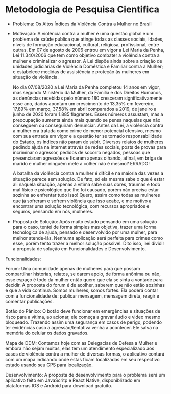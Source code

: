 # Metodologia de Pesquisa Cientifica

- Problema: Os Altos Índices da Violência Contra a Mulher no Brasil


- Motivação: A violência contra a mulher é uma questão global e um problema de saúde publica que atinge todas as classes sociais, idades, níveis de formação educacional, cultural, religiosa, profissional, entre outras. Em 07 de agosto de 2006 entrou em vigor a Lei Maria da Penha, Lei 11.340/2006 que tem como objetivo combater a violência contra a mulher e criminalizar o agressor. A Lei dispõe ainda sobre a criação de unidades judiciárias de Violência Doméstica e Familiar contra a Mulher; e estabelece medidas de assistência e proteção às mulheres em situação de violência.

  No dia 07/08/2020 a Lei Maria da Penha completou 14 anos em vigor, mas segundo Ministério da Mulher, da Família e dos Direitos Humanos, as denúncias recebidas pelo número 180 cresceram significativamente esse ano, dados apontam um crescimento de 13,35% em fevereiro, 17,89% em março, 37,58% em abril comparados a 2019, de janeiro a junho de 2020 foram 1.885 flagrantes. Esses números assustam, mas a preocupação aumenta ainda mais quando se pensa naquelas que não conseguem ou conseguiram denunciar. Antes da Lei, a violência contra a mulher era tratada como crime de menor potencial ofensivo, mesmo com sua entrada em vigor e a questão ter se tornado responsabilidade do Estado, os índices não param de subir. Diversos relatos de mulheres pedindo ajuda na internet através de redes sociais, posts de provas para incriminar o agressor, pedidos de socorro negados, pessoas que presenciaram agressões e ficaram apenas olhando, afinal, em briga de marido e mulher ninguém mete a colher não é mesmo? ERRADO! 

  A batalha da violência contra a mulher é difícil e na maioria das vezes a situação parece sem solução. De fato, só ela mesma sabe o que é estar ali naquela situação, apenas a vítima sabe suas dores, traumas e todo mal físico e psicológico que lhe foi causado, porém não precisa estar sozinha ao enfrentar tudo isso! Quero, assim como todas as mulheres que já sofreram e sofrem violência que isso acabe, e me motivo a encontrar uma solução tecnológica, com recursos apropriados e seguros, pensando em nós, mulheres.



- Proposta de Solução: Após muito estudo pensando em uma solução para o caso, tentei de forma simples mas objetiva, trazer uma forma tecnologica de ajuda, pensado e desenvolvido por uma mulher, para melhor atende-lás. Nenhuma aplicação será perfeita para crimes como esse, porém tento trazer a melhor solução possivel. Dito isso, irei dividir a proposta de solução em Funcionalidades e Desenvolvimento.

Funcionalidades:

   Forum: Uma comunidade apenas de mulheres para que possam compartilhar hístorias, relatos, se darem apoio, de forma anônima ou não, esse espaço é todo da mulher então quero que ela se sinta a vontade para decidir. A proposta do forum é de acolher, saberem que não estão sozinhas e que a vida continua. Somos mulheres, somos fortes. Ela poderá contar com a funcionalidade de: publicar mensagem, mensagem direta, reagir e comentar publicações. 

   Botão do Pânico: O botão deve funcionar em emergências e situações de risco para a vítima, ao acionar, ele começa a gravar áudio e video mesmo bloqueado. Trazendo assim uma segurança em casos de perigo, podendo ter evidências caso a agressão/tentativa venha a acontecer. Ele salva na memória do celular os dados gravados.

   Mapa de DDM: Contamos hoje com as Delegacias de Defesa a Mulher e embora não sejam muitas, elas tem um atendimento especializado aos casos de violência contra a mulher de diversas formas, o aplicativo contará com um mapa indicando onde estas ficam localizadas em seu respectivo estado usando seu GPS para localização.

Desenvolvimento: A proposta de desenvolvimento para o problema será um aplicativo feito em JavaScritp e React Native, disponiblizado em plataformas IOS e Android para download gratuito. 



